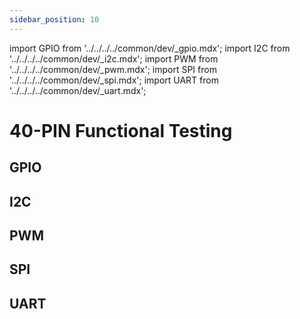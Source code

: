 ```yaml
---
sidebar_position: 10
---
```


import GPIO from '../../../../common/dev/\_gpio.mdx';
import I2C from '../../../../common/dev/\_i2c.mdx';
import PWM from '../../../../common/dev/\_pwm.mdx';
import SPI from '../../../../common/dev/\_spi.mdx';
import UART from '../../../../common/dev/\_uart.mdx';

# 40-PIN Functional Testing

## GPIO

<GPIO product_name="Radxa ROCK 5T" model="rock-5t" gpio_pin="27" chip="4" line="22" gpio_connection="/img/rock5b/rock-5bp-pwm_connection.webp" />

## I2C

<I2C product_name="Radxa ROCK 5T" model="rock-5t" i2c_overlay_name="I2C8-M2" sda_pin="PIN_3" scl_pin="PIN_5" i2c_connection="/img/rock5b/rock5bp-i2c-connection.webp" />

## PWM

<PWM product_name="Radxa ROCK 5T" model="rock-5t" pwm_name="PWM7_IR_M3" chip="7" pwm_pin="27" chip="7" pwm_connection="/img/rock5b/rock-5bp-pwm_connection.webp" />

## SPI

<SPI product_name="Radxa ROCK 5T" model="rock-5t" spi_overlay_name="spidev on SPI0-M2 over CS0" spidev="/dev/spidev0.0" spi_mosi="19" spi_miso="21" spi_connection="/img/rock5b/rock-5bp-spi-connection.webp" />

## UART

<UART product_name="Radxa ROCK 5T" model="rock-5t" uart1_name="UART4-M2" uart_dev1="ttyS4" tx1_pin="PIN_23" rx1_pin="PIN_19" uart2_name="UART7-M1" uart_dev2="ttyS7" tx2_pin="PIN_15" rx2_pin="PIN_11" uart_connection="/img/rock5b/rock5b-uart-loop.webp" two_uart_connection="/img/rock5b/rock5bp-two-uart-connection.webp" />
